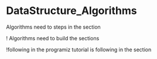 # DataStructure_Algorithms
Algorithms need to steps in the section

! Algorithms need to build the sections


!following in the programiz tutorial is following in the section
